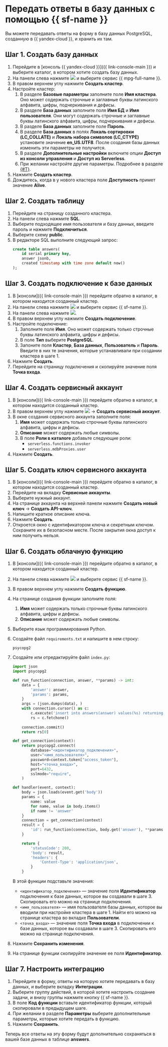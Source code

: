 # Передать ответы в базу данных с помощью {{ sf-name }}

Вы можете передавать ответы на форму в базу данных PostgreSQL, созданную в {{ yandex-cloud }}, и хранить их там.

## Шаг 1. Создать базу данных

1. Перейдите в [консоль {{ yandex-cloud }}]({{ link-console-main }}) и выберите каталог, в котором хотите создать базу данных.
1. На панели слева нажмите ![](../_assets/console-icons/dots-9.svg) и выберите сервис {{ mpg-full-name }}.
1. В правом верхнем углу нажмите **Создать кластер**.
1. Настройте кластер:
	1. В разделе **Базовые параметры** заполните поле **Имя кластера**. Оно может содержать строчные и заглавные буквы латинского алфавита, цифры, подчеркивания и дефисы.
	1. В разделе **База данных** заполните поля **Имя БД** и **Имя пользователя**. Они могут содержать строчные и заглавные буквы латинского алфавита, цифры, подчеркивания и дефисы.
	1. В разделе **База данных** заполните поле **Пароль**.
	1. В разделе **База данных** в полях **Локаль сортировки (LC_COLLATE)** и **Локаль набора символов (LC_CTYPE)** установите значение **en_US.UTF8**. После создания базы данных изменить эти параметры не получится.
	1. В разделе **Дополнительные настройки** включите опции **Доступ из консоли управления** и **Доступ из Serverless**.
	1. При желании настройте другие параметры. Подробнее в разделе [{#T}](../managed-postgresql/operations/cluster-create.md).
1. Нажмите **Создать кластер**.
1. Дождитесь, когда в у нового кластера поле **Доступность** примет значение **Alive**.

## Шаг 2. Создать таблицу

1. Перейдите на страницу созданного кластера.
1. На панели слева нажмите **SQL**.
1. Выберите подходящее имя пользователя и базу данных, введите пароль и нажмите **Подключиться**.
1. Выберите схему **public**.
1. В редакторе SQL выполните следующий запрос:
	```sql
	create table answers(
  		id serial primary key,
  		answer jsonb,
  		created timestamp with time zone default now()
	);
	```

## Шаг 3. Создать подключение к базе данных

1. В [консоли]({{ link-console-main }}) перейдите обратно в каталог, в котором находится созданный кластер.
1. На панели слева нажмите ![](../_assets/console-icons/dots-9.svg) и выберите сервис {{ sf-name }}.
1. На панели слева нажмите ![](../_assets/console-icons/timestamps.svg).
1. В правом верхнем углу нажмите **Создать подключение**.
1. Настройте подключение:
	1. Заполните поле **Имя**. Оно может содержать только строчные буквы латинского алфавита, цифры и дефисы.
	1. В поле **Тип** выберите **PostgreSQL**.
	1. Запоните поля **Кластер**, **База данных**, **Пользователь** и **Пароль**. Введите в них те значения, которые устанавливали при создании кластера в шаге 1.
1. Нажмите **Создать**.
1. Перейдите на страницу подключения и скопируйте значение поля **Точка входа**.

## Шаг 4. Создать сервисный аккаунт

1. В [консоли]({{ link-console-main }}) перейдите обратно в каталог, в котором находится созданный кластер.
1. В правом верхнем углу нажмите ![](../_assets/console-icons/ellipsis.svg) → **Создать сервисный аккаунт**.
1. В окне создания сервисного аккаунта заполните поля:
	1. **Имя** может содержать только строчные буквы латинского алфавита, цифры и дефисы.
	1. **Описание** может содержать любые символы.
	1. В поле **Роли в каталоге** добавьте следующие роли:
		* `serverless.functions.invoker`
		* `serverless.mdbProxies.user`
1. Нажмите **Создать**.

## Шаг 5. Создать ключ сервисного аккаунта

1. В [консоли]({{ link-console-main }}) перейдите обратно в каталог, в котором находится созданный кластер.
1. Перейдите на вкладку **Сервисные аккаунты**.
1. Выберите нужный аккаунт.
1. На странице аккаунта на верхней панели нажмите **Создать новый ключ** → **Создать API-ключ**.
1. Напишите краткое описание ключа.
1. Нажмите **Создать**.
1. Откроется окно с идентификатором ключа и секретным ключом. Сохраните их в безопасном месте. После закрытия окна доступ к ним получить нельзя.

## Шаг 6. Создать облачную функцию

1. В [консоли]({{ link-console-main }}) перейдите обратно в каталог, в котором находится созданный кластер.

1. На панели слева нажмите ![](../_assets/console-icons/dots-9.svg) и выберите сервис {{ sf-name }}.

1. В правом верхнем углу нажмите **Создать функцию**.

1. На странице создания функции заполните поля:
	1. **Имя** может содержать только строчные буквы латинского алфавита, цифры и дефисы.
	1. **Описание** может содержать любые символы.

1. Выберите язык программирования Python.

1. Создайте файл `requirements.txt` и напишите в нем строку:
	```
	psycopg2
	```

1. Создайте или отредактируйте файл `index.py`:
	
	```python
	import json
	import psycopg2

	def run_function(connection, answer, **params) -> int:
		data = {
			'answer': answer,
			'params': params,
		}
		args = (json.dumps(data), )
		with connection.cursor() as c:
			c.execute('insert into answers(answer) values(%s) returning id', args)
			rs = c.fetchone()
			
		connection.commit()
		return rs[0]

	def get_connection(context):
		return psycopg2.connect(
			database="<идентификатор_подключения>",
			user="<имя_пользователя>",
			password=context.token["access_token"],
			host="<точка_входа>",
			port=6432,
			sslmode="require",
		)
	
	def handler(event, context):
    	body = json.loads(event.get('body'))
		params = {
			name: value
			for name, value in body.items()
			if name != 'answer'
		}
		connection = get_connection(context)
		result = {
			'id': run_function(connection, body.get('answer'), **params),
		}

		return {
			'statusCode': 200,
			'body': result,
			'headers': {
				'Content-Type': 'application/json',
			}
		}
	```
	
	В этой функции подставьте значения:
	* `<идентификатор_подключения>` — значение поля **Идентификатор** подключения к базе данных, которое вы создавали в шаге 3. Скопировать его можно на странице подключения.
	* `<имя_пользователя>` — имя пользователя базы данных, которое вы вводили при настройке кластера в шаге 1. Найти его можно на странице кластера во вкладке **Пользователи**.
	* `<точка_входа>` — значение поля **Точка входа** в подключении к базе данных, которое вы создавали в шаге 3. Скопировать его можно на странице подключения.

1. Нажмите **Сохранить изменения**.

1. На странице функции скопируйте значение ее поля **Идентификатор**.

## Шаг 7. Настроить интеграцию

1. Перейдите в форму, ответы на которую хотите передавать в базу данных, и выберите вкладку **Интеграции**.
1. Выберите группу действий, в которой хотите настроить создание задачи, и внизу группы нажмите кнопку {{ sf-name }}.
1. В поле **Код функции** вставьте идентификатор функции, который скопировали в предыдущем шаге.
1. При желании в разделе **Параметры** выберите дополнительные параметры, которые хотите передать в функцию.
1. Нажмите **Сохранить**.

Теперь все ответы на эту форму будут дополнительно сохраняться в вашей базе данных в таблице **answers**.